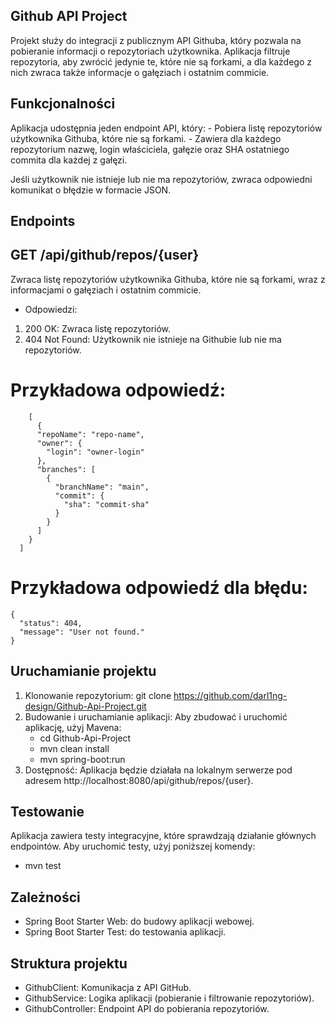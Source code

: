 ## Github API Project
Projekt służy do integracji z publicznym API Githuba, który pozwala na pobieranie informacji o 
repozytoriach użytkownika. Aplikacja filtruje repozytoria, aby zwrócić jedynie te, które nie są forkami, a dla każdego z nich zwraca także informacje o gałęziach i ostatnim commicie.

## Funkcjonalności
  Aplikacja udostępnia jeden endpoint API, który:
    - Pobiera listę repozytoriów użytkownika Githuba, które nie są forkami.
    - Zawiera dla każdego repozytorium nazwę, login właściciela, gałęzie oraz SHA ostatniego commita dla każdej z gałęzi.

  Jeśli użytkownik nie istnieje lub nie ma repozytoriów, zwraca odpowiedni komunikat o błędzie w formacie JSON.

## Endpoints 
  ## GET /api/github/repos/{user}
   Zwraca listę repozytoriów użytkownika Githuba, które nie są forkami, wraz z informacjami o gałęziach i ostatnim commicie.

  - Odpowiedzi:
  1. 200 OK: Zwraca listę repozytoriów.
  2. 404 Not Found: Użytkownik nie istnieje na Githubie lub nie ma repozytoriów.

  # Przykładowa odpowiedź:
        [
          {
          "repoName": "repo-name",
          "owner": {
            "login": "owner-login"
          },
          "branches": [
            {
              "branchName": "main",
              "commit": {
                "sha": "commit-sha"
              }
            }
          ]
        }
      ]
  # Przykładowa odpowiedź dla błędu:

    {
      "status": 404,
      "message": "User not found."
    }

  ## Uruchamianie projektu
  1. Klonowanie repozytorium:
      git clone https://github.com/darl1ng-design/Github-Api-Project.git
  2. Budowanie i uruchamianie aplikacji:
    Aby zbudować i uruchomić aplikację, użyj Mavena:
      - cd Github-Api-Project
      - mvn clean install
      - mvn spring-boot:run
  3. Dostępność: Aplikacja będzie działała na lokalnym serwerze pod adresem http://localhost:8080/api/github/repos/{user}.


  ## Testowanie
  Aplikacja zawiera testy integracyjne, które sprawdzają działanie głównych endpointów. Aby uruchomić testy, użyj poniższej komendy:
   - mvn test

  ## Zależności
  - Spring Boot Starter Web: do budowy aplikacji webowej.
  - Spring Boot Starter Test: do testowania aplikacji.

  ## Struktura projektu
  - GithubClient: Komunikacja z API GitHub.
  - GithubService: Logika aplikacji (pobieranie i filtrowanie repozytoriów).
  - GithubController: Endpoint API do pobierania repozytoriów.
